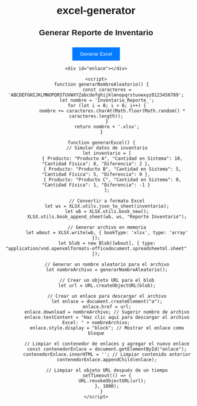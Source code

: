 # excel-generator
<!DOCTYPE html>
<html lang="es">
<head>
    <meta charset="UTF-8">
    <meta name="viewport" content="width=device-width, initial-scale=1.0">
    <title>Generar Reporte de Inventario</title>
    <script src="https://cdnjs.cloudflare.com/ajax/libs/xlsx/0.17.5/xlsx.full.min.js"></script>
    <style>
        body { font-family: Arial, sans-serif; text-align: center; }
        .btn { background-color: #007bff; color: white; padding: 10px 20px; border: none; cursor: pointer; margin-top: 10px; }
        #enlace { margin-top: 20px; }
    </style>
</head>
<body>
    <h2>Generar Reporte de Inventario</h2>
    <button class="btn" onclick="generarExcel()">Generar Excel</button>

    <div id="enlace"></div>

    <script>
        function generarNombreAleatorio() {
            const caracteres = 'ABCDEFGHIJKLMNOPQRSTUVWXYZabcdefghijklmnopqrstuvwxyz0123456789';
            let nombre = 'Inventario_Reporte_';
            for (let i = 0; i < 8; i++) {
                nombre += caracteres.charAt(Math.floor(Math.random() * caracteres.length));
            }
            return nombre + '.xlsx';
        }

        function generarExcel() {
            // Simular datos de inventario
            let inventario = [
                { Producto: "Producto A", "Cantidad en Sistema": 10, "Cantidad Física": 8, "Diferencia": 2 },
                { Producto: "Producto B", "Cantidad en Sistema": 5, "Cantidad Física": 5, "Diferencia": 0 },
                { Producto: "Producto C", "Cantidad en Sistema": 0, "Cantidad Física": 1, "Diferencia": -1 }
            ];

            // Convertir a formato Excel
            let ws = XLSX.utils.json_to_sheet(inventario);
            let wb = XLSX.utils.book_new();
            XLSX.utils.book_append_sheet(wb, ws, "Reporte Inventario");

            // Generar archivo en memoria
            let wbout = XLSX.write(wb, { bookType: 'xlsx', type: 'array' });
            let blob = new Blob([wbout], { type: "application/vnd.openxmlformats-officedocument.spreadsheetml.sheet" });

            // Generar un nombre aleatorio para el archivo
            let nombreArchivo = generarNombreAleatorio();

            // Crear un objeto URL para el blob
            let url = URL.createObjectURL(blob);

            // Crear un enlace para descargar el archivo
            let enlace = document.createElement("a");
            enlace.href = url;
            enlace.download = nombreArchivo; // Sugerir nombre de archivo
            enlace.textContent = "Haz clic aquí para descargar el archivo Excel: " + nombreArchivo;
            enlace.style.display = "block"; // Mostrar el enlace como bloque

            // Limpiar el contenedor de enlaces y agregar el nuevo enlace
            const contenedorEnlace = document.getElementById("enlace");
            contenedorEnlace.innerHTML = ''; // Limpiar contenido anterior
            contenedorEnlace.appendChild(enlace);

            // Limpiar el objeto URL después de un tiempo
            setTimeout(() => {
                URL.revokeObjectURL(url);
            }, 1000);
        }
    </script>
</body>
</html>
